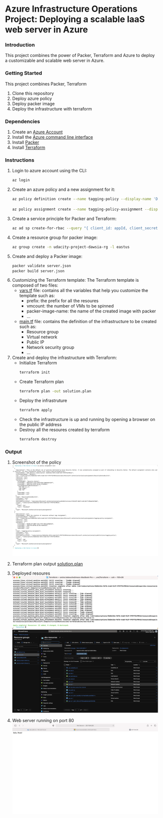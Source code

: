 # Azure Infrastructure Operations Project: Deploying a scalable IaaS web server in Azure

### Introduction
This project combines the power of Packer, Terraform and Azure to deploy a customizable and scalable web server in Azure.

### Getting Started
This project combines Packer, Terraform 
1. Clone this repository
2. Deploy azure policy
3. Deploy packer image
4. Deploy the infrastructure with terraform 

### Dependencies
1. Create an [Azure Account](https://portal.azure.com) 
2. Install the [Azure command line interface](https://docs.microsoft.com/en-us/cli/azure/install-azure-cli?view=azure-cli-latest)
3. Install [Packer](https://www.packer.io/downloads)
4. Install [Terraform](https://www.terraform.io/downloads.html)

### Instructions
1. Login to azure account using the CLI:
    ``` bash
    az login 
    ```
2. Create an azure policy and a new assignment for it: 
    ``` bash
    az policy definition create --name tagging-policy --display-name 'Deny the creation of resources without tags' --rules TaggingPolicy.json --mode Indexed

    az policy assignment create --name tagging-policy-assignment --display-name 'Deny the creation of resources without tags Assignment' --policy tagging-policy
    ```
3. Create a service principle for Packer and Terraform:
    ``` bash
    az ad sp create-for-rbac --query "{ client_id: appId, client_secret: password, tenant_id: tenant }"
    ```
4. Create a resource group for packer image:
    ``` bash
    az group create -n udacity-project-dawsia-rg -l eastus
    ```
5. Create and deploy a Packer image:
    ``` bash
    packer validate server.json
    packer build server.json
    ```
6. Customizing the Terraform template: The Terraform template is composed of two files:
   - [vars.tf](vars.tf) file: contains all the variables that help you customize the template such as:
     - prefix: the prefix for all the resoures
     - vmcount: the number of VMs to be spinned
     - packer-image-name: the name of the created image with packer
     - ...
   - [main.tf](main.tf) file: contains the definition of the infrastructure to be created such as:
     - Resource group
     - Virtual network
     - Public IP
     - Network security group
     - ...
7. Create and deploy the infrastructure with Terraform:
   - Initialize Terraform
        ``` bash
        terraform init 
        ```
   - Create Terraform plan
        ``` bash
        terraform plan -out solution.plan 
        ```
   - Deploy the infrastruture
        ``` bash
        terraform apply 
        ```
   - Check the infrastructure is up and running by opening a browser on the public IP address
   - Destroy all the resoures created by terraform
        ``` bash
        terraform destroy 
        ```
### Output
1. Screenshot of the policy
![pycharm1](policy.png)

2. Terraform plan output
[solution.plan](solution.plan)

3. Deployed resoures
![pycharm1](resources-terraform.png)
![pycharm1](resources-azure.png)

1. Web server running on port 80
![pycharm1](webserver.png)
